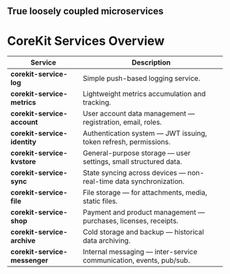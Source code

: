 ## True loosely coupled microservices

# CoreKit Services Overview

| Service                          | Description                                                    |
|----------------------------------|----------------------------------------------------------------|
| **corekit-service-log**           | Simple push-based logging service.                             |
| **corekit-service-metrics**       | Lightweight metrics accumulation and tracking.                  |
| **corekit-service-account**       | User account data management — registration, email, roles.      |
| **corekit-service-identity**      | Authentication system — JWT issuing, token refresh, permissions.|
| **corekit-service-kvstore**       | General-purpose storage — user settings, small structured data. |
| **corekit-service-sync**          | State syncing across devices — non-real-time data synchronization.|
| **corekit-service-file**          | File storage — for attachments, media, static files.            |
| **corekit-service-shop**          | Payment and product management — purchases, licenses, receipts. |
| **corekit-service-archive**       | Cold storage and backup — historical data archiving.            |
| **corekit-service-messenger**     | Internal messaging — inter-service communication, events, pub/sub. |
